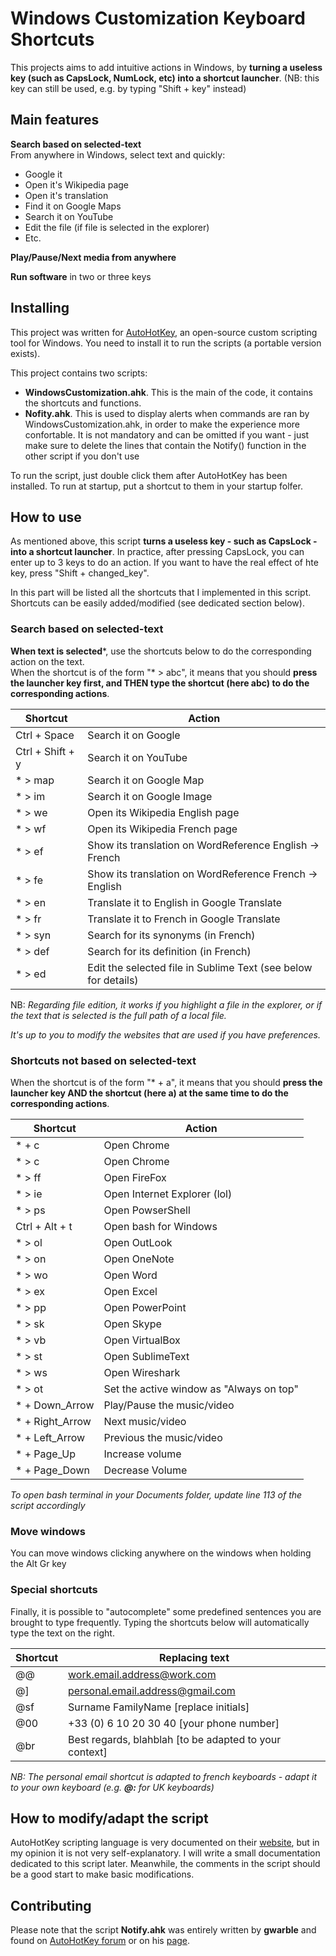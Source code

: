 # Windows Customization Keyboard Shortcuts

This projects aims to add intuitive actions in Windows, by **turning a useless key (such as CapsLock, NumLock, etc) into a shortcut launcher**.
(NB: this key can still be used, e.g. by typing "Shift + key" instead)


## Main features
**Search based on selected-text**  
From anywhere in Windows, select text and quickly:
- Google it
- Open it's Wikipedia page
- Open it's translation
- Find it on Google Maps
- Search it on YouTube
- Edit the file (if file is selected in the explorer)
- Etc.

**Play/Pause/Next media from anywhere**

**Run software** in two or three keys



## Installing

This project was written for [AutoHotKey](https://autohotkey.com), an open-source custom scripting tool for Windows. You need to install it to run the scripts (a portable version exists).


This project contains two scripts:
- **WindowsCustomization.ahk**. This is the main of the code, it contains the shortcuts and functions.
- **Nofity.ahk**. This is used to display alerts when commands are ran by WindowsCustomization.ahk, in order to make the experience more confortable. It is not mandatory and can be omitted if you want - just make sure to delete the lines that contain the Notify() function in the other script if you don't use

To run the script, just double click them after AutoHotKey has been installed.
To run at startup, put a shortcut to them in your startup folfer.

## How to use

As mentioned above, this script __turns a useless key - such as CapsLock - into a shortcut launcher__. In practice, after pressing CapsLock, you can enter up to 3 keys to do an action. If you want to have the real effect of hte key, press "Shift + changed_key".

In this part will be listed all the shortcuts that I implemented in this script. Shortcuts can be easily added/modified (see dedicated section below).


### Search based on selected-text

**When text is selected***, use the shortcuts below to do the corresponding action on the text.  
When the shortcut is of the form "* > abc", it means that you should **press the launcher key first, and THEN type the shortcut (here abc) to do the corresponding actions**. 

| Shortcut  | Action |
| --- | --- |
| Ctrl + Space | Search it on Google |
| Ctrl + Shift + y | Search it on YouTube |
| * > map  | Search it on Google Map |
| * > im  | Search it on Google Image |
| * > we | Open its Wikipedia English page |
| * > wf | Open its Wikipedia French page |
| * > ef | Show its translation on WordReference English -> French |
| * > fe | Show its translation on WordReference French -> English |
| * > en | Translate it to English in Google Translate |
| * > fr | Translate it to French in Google Translate |
| * > syn | Search for its synonyms (in French) |
| * > def | Search for its definition (in French) |
| * > ed  | Edit the selected file in Sublime Text (see below for details) |

NB: *Regarding file edition, it works if you highlight a file in the explorer, or if the text that is selected is the full path of a local file.*

*It's up to you to modify the websites that are used if you have preferences.*


### Shortcuts not based on selected-text

When the shortcut is of the form "* + a", it means that you should **press the launcher key AND the shortcut (here a) at the same time to do the corresponding actions**. 

| Shortcut  | Action |
| --- | --- |
| * + c | Open Chrome |
| * > c | Open Chrome |
| * > ff | Open FireFox |
| * > ie | Open Internet Explorer (lol) |
| * > ps | Open PowserShell |
| Ctrl + Alt + t | Open bash for Windows |
| * > ol | Open OutLook |
| * > on | Open OneNote |
| * > wo | Open Word |
| * > ex | Open Excel |
| * > pp | Open PowerPoint |
| * > sk | Open Skype |
| * > vb | Open VirtualBox |
| * > st | Open SublimeText |
| * > ws | Open Wireshark |
| * > ot | Set the active window as "Always on top" |
| * + Down_Arrow | Play/Pause the music/video |
| * + Right_Arrow | Next music/video |
| * + Left_Arrow | Previous the music/video |
| * + Page_Up | Increase volume |
| * + Page_Down | Decrease Volume |

*To open bash terminal in your Documents folder, update line 113 of the script accordingly*


### Move windows

You can move windows clicking anywhere on the windows when holding the Alt Gr key


### Special shortcuts

Finally, it is possible to "autocomplete" some predefined sentences you are brought to type frequently. Typing the shortcuts below will automatically type the text on the right.

| Shortcut  | Replacing text |
| --- | --- |
| @@ | work.email.address@work.com |
| @] | personal.email.address@gmail.com |
| @sf | Surname FamilyName [replace initials] |
| @00 | +33 (0) 6 10 20 30 40 [your phone number] |
| @br | Best regards, blahblah [to be adapted to your context] |

*NB: The personal email shortcut is adapted to french keyboards - adapt it to your own keyboard (e.g. **@:** for UK keyboards)*


## How to modify/adapt the script

AutoHotKey scripting language is very documented on their [website](https://autohotkey.com/docs/AutoHotkey.htm), but in my opinion it is not very self-explanatory.
I will write a small documentation dedicated to this script later. Meanwhile, the comments in the script should be a good start to make basic modifications.


## Contributing

Please note that the script **Notify.ahk** was entirely written by **gwarble** and found on [AutoHotKey forum](https://autohotkey.com/board/topic/44870-notify-multiple-easy-tray-area-notifications-v04991/) or on his [page](http://www.gwarble.com/ahk/Notify/).

